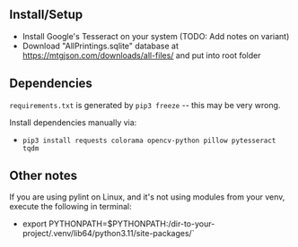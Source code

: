 ## Install/Setup
- Install Google's Tesseract on your system (TODO: Add notes on variant)
- Download "AllPrintings.sqlite" database at https://mtgjson.com/downloads/all-files/ and put into root folder



## Dependencies
`requirements.txt` is generated by `pip3 freeze` -- this may be very wrong.

Install dependencies manually via:
- `pip3 install requests colorama opencv-python pillow pytesseract tqdm`



## Other notes
If you are using pylint on Linux, and it's not using modules from your venv, execute the following in terminal:
- export PYTHONPATH=$PYTHONPATH:/dir-to-your-project/.venv/lib64/python3.11/site-packages/`

<!-- test ci/cd pylint -->

